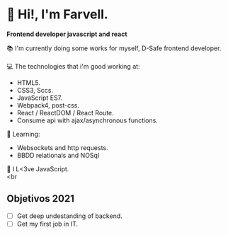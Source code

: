 # 👋 Hi!, I'm Farvell.

**Frontend developer javascript and react** <br>

 📚 I'm currently doing some works for myself, D-Safe frontend developer.<br><br>
 💻 The technologies that i'm good working at:
  - HTML5.
  - CSS3, Sccs.
  - JavaScript ES7.
  - Webpack4, post-css.
  - React / ReactDOM / React Route.
  - Consume api with ajax/asynchronous functions.
  
  💪 Learning:
  - Websockets and http requests.
  - BBDD relationals and NOSql
  
💛 I L<3ve JavaScript.<br><br
 
 ## Objetivos 2021
- [ ] Get deep undestanding of backend.
- [ ] Get my first job in IT.

